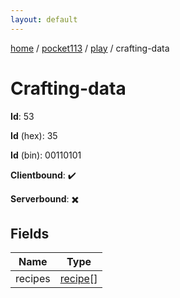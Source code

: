 ```yaml
---
layout: default
---
```


[home](/)  /  [pocket113](/protocol/pocket113)  /  [play](/protocol/pocket113/play)  /  crafting-data

# Crafting-data

**Id**: 53

**Id** (hex): 35

**Id** (bin): 00110101

**Clientbound**: ✔️

**Serverbound**: ✖️

## Fields

Name | Type
---|---
recipes | [recipe](/protocol/pocket113/types/recipe)[]

